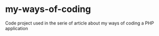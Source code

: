 # my-ways-of-coding
Code project used in the serie of article about my ways of coding a PHP application
